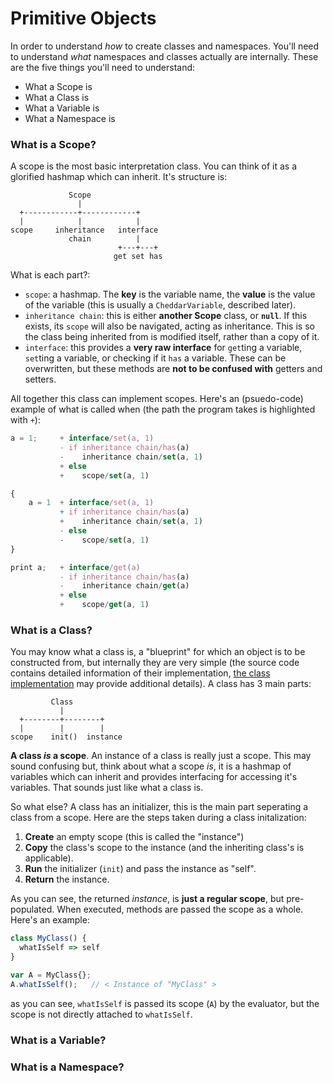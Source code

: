 # Primitive Objects

In order to understand _how_ to create classes and namespaces. You'll need to understand _what_ namespaces and classes actually are internally. These are the five things you'll need to understand:

 - What a Scope is
 - What a Class is
 - What a Variable is
 - What a Namespace is

### What is a Scope?
A scope is the most basic interpretation class. You can think of it as a glorified hashmap which can inherit. It's structure is:

```
             Scope
               |
  +------------+------------+
  |            |            |
scope     inheritance   interface
             chain          |
                        +---+---+
                       get set has
```

What is each part?:

 - `scope`: a hashmap. The **key** is the variable name, the **value** is the value of the variable (this is usually a `CheddarVariable`, described later).
 - `inheritance chain`: this is either **another Scope** class, or **`null`**. If this exists, its `scope` will also be navigated, acting as inheritance. This is so the class being inherited from is modified itself, rather than a copy of it.
 - `interface`: this provides a **very raw interface** for `get`ting a variable, `set`ting a variable, or checking if it `has` a variable. These can be overwritten, but these methods are **not to be confused with** getters and setters.

All together this class can implement scopes. Here's an (psuedo-code) example of what is called when (the path the program takes is highlighted with `+`):

```js
a = 1;     + interface/set(a, 1)
           - if inheritance chain/has(a)
           -    inheritance chain/set(a, 1)
           + else
           +    scope/set(a, 1)

{
    a = 1  + interface/set(a, 1)
           + if inheritance chain/has(a)
           +    inheritance chain/set(a, 1)
           - else
           -    scope/set(a, 1)
}

print a;   + interface/get(a)
           - if inheritance chain/has(a)
           -    inheritance chain/get(a)
           + else
           +    scope/get(a, 1)

```

### What is a Class?
You may know what a class is, a "blueprint" for which an object is to be constructed from, but internally they are very simple (the source code contains detailed information of their implementation, [the class implementation](https://github.com/cheddar-lang/Cheddar/blob/master/src/interpreter/core/env/class.es6#L1) may provide additional details). A class has 3 main parts:

```
         Class
           |
  +--------+--------+
  |        |        |
scope    init()  instance
```

**A class _is_ a scope**. An instance of a class is really just a scope. This may sound confusing but, think about what a scope _is_, it is a hashmap of variables which can inherit and provides interfacing for accessing it's variables. That sounds just like what a class is.

So what else? A class has an initializer, this is the main part seperating a class from a scope. Here are the steps taken during a class initalization:

 1. **Create** an empty scope (this is called the "instance")
 2. **Copy** the class's scope to the instance (and the inheriting class's is applicable).
 3. **Run** the initializer (`init`) and pass the instance as "self".
 4. **Return** the instance.

As you can see, the returned _instance_, is **just a regular scope**, but pre-populated. When executed, methods are passed the scope as a whole. Here's an example:

```js
class MyClass() {
  whatIsSelf => self
}

var A = MyClass{};
A.whatIsSelf();   // < Instance of "MyClass" >
```

as you can see, `whatIsSelf` is passed its scope (`A`) by the evaluator, but the scope is not directly attached to `whatIsSelf`.

### What is a Variable?

### What is a Namespace?